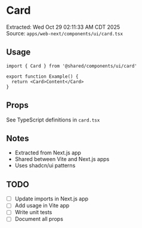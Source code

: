 # Card

Extracted: Wed Oct 29 02:11:33 AM CDT 2025  
Source: `apps/web-next/components/ui/card.tsx`

## Usage

```tsx
import { Card } from '@shared/components/ui/card'

export function Example() {
  return <Card>Content</Card>
}
```

## Props

See TypeScript definitions in `card.tsx`

## Notes

- Extracted from Next.js app
- Shared between Vite and Next.js apps
- Uses shadcn/ui patterns

## TODO

- [ ] Update imports in Next.js app
- [ ] Add usage in Vite app
- [ ] Write unit tests
- [ ] Document all props
